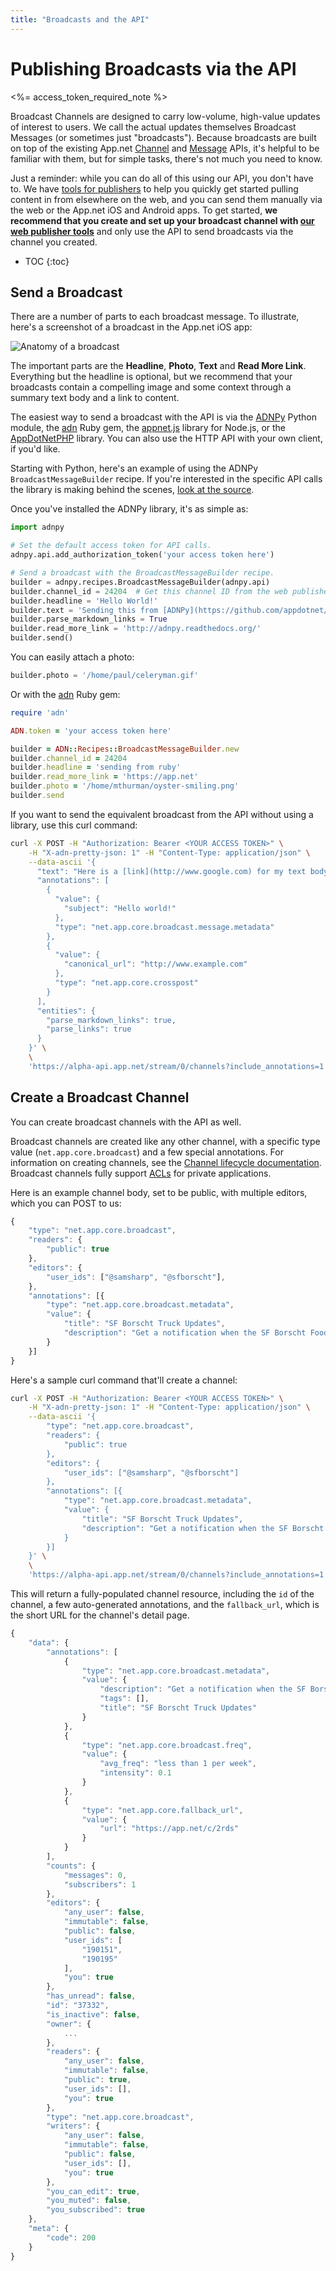 ```yaml
---
title: "Broadcasts and the API"
---
```


# Publishing Broadcasts via the API

<%= access_token_required_note %>

Broadcast Channels are designed to carry low-volume, high-value updates of interest to users. We call the actual updates themselves Broadcast Messages (or sometimes just "broadcasts"). Because broadcasts are built on top of the existing App.net [Channel](/reference/resources/channel/) and [Message](/reference/resources/message/) APIs, it's helpful to be familiar with them, but for simple tasks, there's not much you need to know.

Just a reminder: while you can do all of this using our API, you don't have to. We have [tools for publishers](https://broadcast.app.net/manage/) to help you quickly get started pulling content in from elsewhere on the web, and you can send them manually via the web or the App.net iOS and Android apps. To get started, **we recommend that you create and set up your broadcast channel with [our web publisher tools](https://broadcast.app.net/manage/)** and only use the API to send broadcasts via the channel you created.

* TOC
{:toc}

## Send a Broadcast

There are a number of parts to each broadcast message. To illustrate, here's a screenshot of a broadcast in the App.net iOS app:

![Anatomy of a broadcast](https://files.app.net/rw8fPgku.png)

The important parts are the **Headline**, **Photo**, **Text** and **Read More Link**. Everything but the headline is optional, but we recommend that your broadcasts contain a compelling image and some context through a summary text body and a link to content.

The easiest way to send a broadcast with the API is via the [ADNPy](http://adnpy.readthedocs.org) Python module, the [adn](https://github.com/adn-rb/adn) Ruby gem, the [appnet.js](https://github.com/duerig/appnet.js) library for Node.js, or the [AppDotNetPHP](https://github.com/jdolitsky/AppDotNetPHP) library. You can also use the HTTP API with your own client, if you'd like.

Starting with Python, here's an example of using the ADNPy `BroadcastMessageBuilder` recipe. If you're interested in the specific API calls the library is making behind the scenes, [look at the source](https://github.com/appdotnet/ADNpy/blob/master/adnpy/recipes/broadcast.py).

Once you've installed the ADNPy library, it's as simple as:

~~~ python
import adnpy

# Set the default access token for API calls.
adnpy.api.add_authorization_token('your access token here')

# Send a broadcast with the BroadcastMessageBuilder recipe.
builder = adnpy.recipes.BroadcastMessageBuilder(adnpy.api)
builder.channel_id = 24204  # Get this channel ID from the web publisher tools
builder.headline = 'Hello World!'
builder.text = 'Sending this from [ADNPy](https://github.com/appdotnet/ADNPy) was easy!'
builder.parse_markdown_links = True
builder.read_more_link = 'http://adnpy.readthedocs.org/'
builder.send()
~~~

You can easily attach a photo:

~~~ python
builder.photo = '/home/paul/celeryman.gif'
~~~

Or with the [adn](https://github.com/adn-rb/adn) Ruby gem:

~~~ ruby
require 'adn'

ADN.token = 'your access token here'

builder = ADN::Recipes::BroadcastMessageBuilder.new
builder.channel_id = 24204
builder.headline = 'sending from ruby'
builder.read_more_link = 'https://app.net'
builder.photo = '/home/mthurman/oyster-smiling.png'
builder.send
~~~

If you want to send the equivalent broadcast from the API without using a library, use this curl command:

~~~ sh
curl -X POST -H "Authorization: Bearer <YOUR ACCESS TOKEN>" \
    -H "X-adn-pretty-json: 1" -H "Content-Type: application/json" \
    --data-ascii '{
      "text": "Here is a [link](http://www.google.com) for my text body.",
      "annotations": [
        {
          "value": {
            "subject": "Hello world!"
          },
          "type": "net.app.core.broadcast.message.metadata"
        },
        {
          "value": {
            "canonical_url": "http://www.example.com"
          },
          "type": "net.app.core.crosspost"
        }
      ],
      "entities": {
        "parse_markdown_links": true,
        "parse_links": true
      }
    }' \
    \
    'https://alpha-api.app.net/stream/0/channels?include_annotations=1'
~~~

## Create a Broadcast Channel

You can create broadcast channels with the API as well.

Broadcast channels are created like any other channel, with a specific type value (`net.app.core.broadcast`) and a few special annotations. For information on creating channels, see the [Channel lifecycle documentation](/reference/resources/channel/lifecycle/). Broadcast channels fully support [ACLs](/reference/resources/channel/) for private applications.

Here is an example channel body, set to be public, with multiple editors, which you can POST to us:

~~~ js
{
    "type": "net.app.core.broadcast",
    "readers": {
        "public": true
    },
    "editors": {
        "user_ids": ["@samsharp", "@sfborscht"],
    },
    "annotations": [{
        "type": "net.app.core.broadcast.metadata",
        "value": {
            "title": "SF Borscht Truck Updates",
            "description": "Get a notification when the SF Borscht Food Truck will be on the streets!"
        }
    }]
}
~~~

Here's a sample curl command that'll create a channel:

~~~ sh
curl -X POST -H "Authorization: Bearer <YOUR ACCESS TOKEN>" \
    -H "X-adn-pretty-json: 1" -H "Content-Type: application/json" \
    --data-ascii '{
        "type": "net.app.core.broadcast",
        "readers": {
            "public": true
        },
        "editors": {
            "user_ids": ["@samsharp", "@sfborscht"]
        },
        "annotations": [{
            "type": "net.app.core.broadcast.metadata",
            "value": {
                "title": "SF Borscht Truck Updates",
                "description": "Get a notification when the SF Borscht Food Truck will be on the streets!"
            }
        }]
    }' \
    \
    'https://alpha-api.app.net/stream/0/channels?include_annotations=1'
~~~

This will return a fully-populated channel resource, including the `id` of the channel, a few auto-generated annotations, and the `fallback_url`, which is the short URL for the channel's detail page.

~~~ js
{
    "data": {
        "annotations": [
            {
                "type": "net.app.core.broadcast.metadata",
                "value": {
                    "description": "Get a notification when the SF Borscht Food Truck will be on the streets!",
                    "tags": [],
                    "title": "SF Borscht Truck Updates"
                }
            },
            {
                "type": "net.app.core.broadcast.freq",
                "value": {
                    "avg_freq": "less than 1 per week",
                    "intensity": 0.1
                }
            },
            {
                "type": "net.app.core.fallback_url",
                "value": {
                    "url": "https://app.net/c/2rds"
                }
            }
        ],
        "counts": {
            "messages": 0,
            "subscribers": 1
        },
        "editors": {
            "any_user": false,
            "immutable": false,
            "public": false,
            "user_ids": [
                "190151",
                "190195"
            ],
            "you": true
        },
        "has_unread": false,
        "id": "37332",
        "is_inactive": false,
        "owner": {
            ...
        },
        "readers": {
            "any_user": false,
            "immutable": false,
            "public": true,
            "user_ids": [],
            "you": true
        },
        "type": "net.app.core.broadcast",
        "writers": {
            "any_user": false,
            "immutable": false,
            "public": false,
            "user_ids": [],
            "you": true
        },
        "you_can_edit": true,
        "you_muted": false,
        "you_subscribed": true
    },
    "meta": {
        "code": 200
    }
}
~~~
